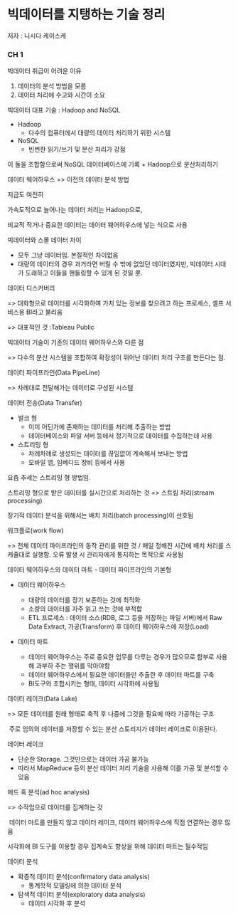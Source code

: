 # 빅데이터를 지탱하는 기술 정리

저자 : 니시다 케이스케



### CH 1



빅데이터 취급이 어려운 이유

1. 데이터의 분석 방법을 모름
2. 데이터 처리에 수고와 시간이 소요



빅데이터 대표 기술 : Hadoop and NoSQL

- Hadoop 
  - 다수의 컴퓨터에서 대량의 데이터 처리하기 위한 시스템
- NoSQL
  - 빈번한 읽기/쓰기 및 분산 처리가 강점



이 둘을 조합함으로써 NoSQL 데이터베이스에 기록 + Hadoop으로 분산처리하기



데이터 웨어하우스 => 이전의 데이터 분석 방법

지금도 여전히 

가속도적으로 늘어나는 데이터 처리는 Hadoop으로, 

비교적 작거나 중요한 데이터는 데이터 웨어하우스에 넣는 식으로 사용



빅데이터와 스몰 데이터 차이

- 모두 그냥 데이터임. 본질적인 차이없음
- 대량의 데이터의 경우 과거라면 버릴 수 밖에 없었던 데이터였지만, 빅데이터 시대가 도래하고 이들을 핸들링할 수 있게 된 것일 뿐.



데이터 디스커버리

=> 대화형으로 데이터를 시각화하여 가치 있는 정보를 찾으려고 하는 프로세스, 셀프 서비스용 BI라고 불리움

=> 대표적인 것 :Tableau Public



빅데이터 기술이 기존의 데이터 웨어하우스와 다른 점

=> 다수의 분산 시스템을 조합하여 확장성이 뛰어난 데이터 처리 구조를 만든다는 점.



데이터 파이프라인(Data PipeLine)

=> 차례대로 전달해가는 데이터로 구성된 시스템



데이터 전송(Data Transfer)

- 벌크 형
  - 이미 어딘가에 존재하는 데이터를 처리해 추출하는 방법
  - 데이터베이스와 파일 서버 등에서 정기적으로 데이터를 수집하는데 사용
- 스트리밍 형
  - 차례차례로 생성되는 데이터를 끊임없이 계속해서 보내는 방법
  - 모바일 앱, 임베디드 장비 등에서 사용



요즘 추세는 스트리밍 형 방법임.

스트리밍 형으로 받은 데이터를 실시간으로 처리하는 것 => 스트림 처리(stream processing)

장기적 데이터 분석을 위해서는 배치 처리(batch processing)이 선호됨



워크플로(work flow)

=> 전체 데이터 파이프라인의 동작 관리를 위한 것 / 매일 정해진 시간에 배치 처리를 스케쥴대로 실행함. 오류 발생 시 관리자에게 통지하는 목적으로 사용됨



데이터 웨어하우스와 데이터 마트 - 데이터 파이프라인의 기본형

- 데이터 웨어하우스
  - 대량의 데이터를 장기 보존하는 것에 최적화
  - 소량의 데이터를 자주 읽고 쓰는 것에 부적합
  - ETL 프로세스 : 데이터 소스(RDB, 로그 등을 저장하는 파일 서버)에서 Raw Data Extract, 가공(Transform) 후 데이터 웨어하우스에 저장(Load)

- 데이터 마트
  - 데이터 웨어하우스는 주로 중요한 업무를 다루는 경우가 많으므로 함부로 사용해 과부하 주는 행위를 막아야함
  - 데이터 웨어하우스에서 필요한 데이터들만 추출한 후 데이터 마트를 구축
  - BI도구와 조합시키는 형태, 데이터 시각화에 사용됨



데이터 레이크(Data Lake)

=> 모든 데이터를 원래 형태로 축적 후 나중에 그것을 필요에 따라 가공하는 구조

​	 주로 임의의 데이터를 저장할 수 있는 분산 스토리지가 데이터 레이크로 이용된다.



데이터 레이크

- 단순한 Storage. 그것만으로는 데이터 가공 불가능
- 따라서 MapReduce 등의 분산 데이터 처리 기술을 사용해 이를 가공 및 분석할 수 있음

 

애드 혹 분석(ad hoc analysis)

=> 수작업으로 데이터를 집계하는 것

​	 데이터 마트를 만들지 않고 데이터 레이크, 데이터 웨어하우스에 직접 연결하는 경우 많음



시각화에 BI 도구를 이용할 경우 집계속도 향상을 위해 데이터 마트는 필수적임





데이터 분석

- 확증적 데이터 분석(confirmatory data analysis)
  - 통계학적 모델링에 의한 데이터 분석
- 탐색적 데이터 분석(exploratory data analysis)
  - 데이터 시각화 후 분석

